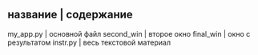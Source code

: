 название | содержание
---------------------
my_app.py    |   основной файл
second_win   |   второе окно 
final_win    |   окно с результатом
instr.py     |   весь текстовой материал
